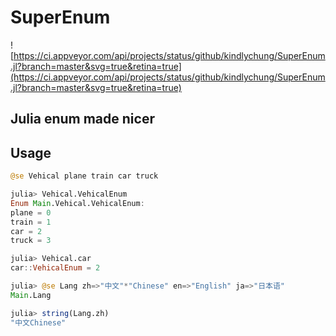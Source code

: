# SuperEnum

![https://ci.appveyor.com/api/projects/status/github/kindlychung/SuperEnum.jl?branch=master&svg=true&retina=true](https://ci.appveyor.com/api/projects/status/github/kindlychung/SuperEnum.jl?branch=master&svg=true&retina=true)

## Julia enum made nicer

## Usage

```julia
@se Vehical plane train car truck

julia> Vehical.VehicalEnum
Enum Main.Vehical.VehicalEnum:
plane = 0
train = 1
car = 2
truck = 3

julia> Vehical.car
car::VehicalEnum = 2

julia> @se Lang zh=>"中文"*"Chinese" en=>"English" ja=>"日本语"
Main.Lang

julia> string(Lang.zh)
"中文Chinese"
```
